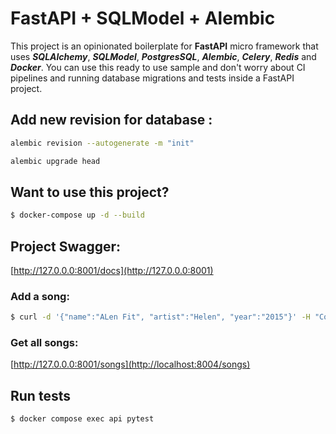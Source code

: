 # FastAPI + SQLModel + Alembic

This project is an opinionated boilerplate for **FastAPI** micro framework that uses  **_SQLAlchemy_**, 
_**SQLModel**_, **_PostgresSQL_**, _**Alembic**_, **_Celery_**, _**Redis**_ and **_Docker_**. You can use this ready to
use sample and don't worry about CI pipelines and running database migrations and tests inside a FastAPI project.

## Add new revision for database :

```sh
alembic revision --autogenerate -m "init"

alembic upgrade head
```

## Want to use this project?

```sh
$ docker-compose up -d --build
```

## Project Swagger:

[http://127.0.0.0:8001/docs](http://127.0.0.0:8001)


### Add a song:

```sh
$ curl -d '{"name":"ALen Fit", "artist":"Helen", "year":"2015"}' -H "Content-Type: application/json" -X POST http://127.0.0.1:8001/songs
```

### Get all songs:

[http://127.0.0.0:8001/songs](http://localhost:8004/songs)

## Run tests

```sh
$ docker compose exec api pytest
```